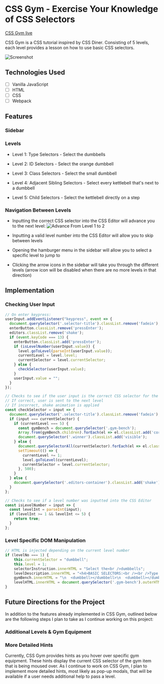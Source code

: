# CSS Gym - Exercise Your Knowledge of CSS Selectors
[CSS Gym live](https://achen118.github.io/css-gym/)

CSS Gym is a CSS tutorial inspired by CSS Diner. Consisting of 5 levels, each level provides a lesson on how to use basic CSS selectors.

![Screenshot](http://res.cloudinary.com/malice/image/upload/v1503532237/AwesomeScreenshot-2017-08-23T23-46-37-067Z_vibo4k.gif)

## Technologies Used
- [ ] Vanilla JavaScript
- [ ] HTML
- [ ] CSS
- [ ] Webpack

## Features

### Sidebar

### Levels

- Level 1: Type Selectors - Select the dumbbells

- Level 2: ID Selectors - Select the orange dumbbell

- Level 3: Class Selectors - Select the small dumbbell

- Level 4: Adjacent Sibling Selectors - Select every kettlebell that's next to a dumbbell

- Level 5: Child Selectors - Select the kettlebell directly on a step

### Navigation Between Levels

- Inputting the correct CSS selector into the CSS Editor will advance you to the next level:
![Advance From Level 1 to 2](http://res.cloudinary.com/malice/image/upload/v1504805638/AwesomeScreenshot-2017-09-07T17-31-41-181Z_tuonav.gif)

- Inputting a valid level number into the CSS Editor will allow you to skip between levels
- Opening the hamburger menu in the sidebar will allow you to select a specific level to jump to
- Clicking the arrow icons in the sidebar will take you through the different levels (arrow icon will be disabled when there are no more levels in that direction)

## Implementation

### Checking User Input

```javascript
// On enter keypress:
userInput.addEventListener("keypress", event => {
  document.querySelector('.selector-title').classList.remove('fadein');
  enterButton.classList.remove('pressEnter');
  editors.classList.remove('shake');
  if (event.keyCode === 13) {
    enterButton.classList.add('pressEnter');
    if (isLevelNumber(userInput.value)) {
      level.goToLevel(parseInt(userInput.value));
      currentLevel = level.level;
      currentSelector = level.currentSelector;
    } else {
      checkSelector(userInput.value);
    }
    userInput.value = "";
  }
});

// Checks to see if the user input is the correct CSS selector for the current level
// If correct, user is sent to the next level
// If incorrect, shake animation is applied
const checkSelector = input => {
  document.querySelector('.selector-title').classList.remove('fadein');
  if (input === currentSelector) {
    if (currentLevel === 5) {
      const gymBench = document.querySelector('.gym-bench');
      Array.from(gymBench.children).forEach(el => el.classList.add('correct'));
      document.querySelector('.winner').classList.add('visible');
    } else {
      document.querySelectorAll(currentSelector).forEach(el => el.classList.add('correct'));
      setTimeout(() => {
        currentLevel += 1;
        level.goToLevel(currentLevel);
        currentSelector = level.currentSelector;
      }, 500);
    }
  } else {
    document.querySelector('.editors-container').classList.add('shake');
  }
};

// Checks to see if a level number was inputted into the CSS Editor
const isLevelNumber = input => {
  const levelInt = parseInt(input);
  if (levelInt >= 1 && levelInt <= 5) {
    return true;
  }
};
```

### Level Specific DOM Manipulation

```javascript
// HTML is injected depending on the current level number
if (levelNo === 1) {
    this.currentSelector = "dumbbell";
    this.level = 1;
    selectorInstruction.innerHTML = "Select the<br />dumbbells";
    levelDescription.innerHTML = "<h4>BASIC SELECTORS:<br /><br />Type Selectors</h4><br />This basic selector chooses all elements that match the given <i>name</i>.<br /><br /><h5>Syntax</h5><br /><code>element { style properties }</code><br /><h5>CSS</h5><br /><code>span {<br />  background-color: DodgerBlue;<br />  color: #ffffff;<br />}</code><br /><h5>Result</h5><br /><code><span1>Here's a span with some text.</span1><p>Here's a p with some text.</p><span1>Here's a span with more text.</span1></code>";
    gymBench.innerHTML = "\n  <dumbbell></dumbbell>\n  <dumbbell></dumbbell>\n";
    levelHTML.innerHTML = document.querySelector('.gym-bench').outerHTML;
}
```

## Future Directions for the Project

In addition to the features already implemented in CSS Gym, outlined below are the following steps I plan to take as I continue working on this project:

### Additional Levels & Gym Equipment
### More Detailed Hints

Currently, CSS Gym provides hints as you hover over specific gym equipment. These hints display the current CSS selector of the gym item that is being moused over. As I continue to work on CSS Gym, I plan to implement more detailed hints, most likely as pop-up modals, that will be available if a user needs additional help to pass a level.
